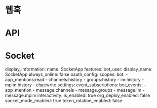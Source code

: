 # 웹훅

# API

# Socket

display_information:
  name: SocketApp
features:
  bot_user:
    display_name: SocketApp
    always_online: false
oauth_config:
  scopes:
    bot:
      - app_mentions:read
      - channels:history
      - groups:history
      - im:history
      - mpim:history
      - chat:write
settings:
  event_subscriptions:
    bot_events:
      - app_mention
      - message.channels
      - message.groups
      - message.im
      - message.mpim
  interactivity:
    is_enabled: true
  org_deploy_enabled: false
  socket_mode_enabled: true
  token_rotation_enabled: false